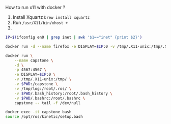How to run x11 with docker ?


1. Install Xquartz `brew install xquartz`
2. Run `/usr/X11/bin/xhost +`
3. 

```bash
IP=$(ifconfig en0 | grep inet | awk '$1=="inet" {print $2}')
```

```bash
docker run -d --name firefox -e DISPLAY=$IP:0 -v /tmp/.X11-unix:/tmp/.X11-unix jess/firefox
```

```bash
docker run \
    --name capstone \
    -d \
    -p 4567:4567 \
    -e DISPLAY=$IP:0 \
    -v /tmp/.X11-unix:/tmp/ \
    -v $PWD:/capstone \
    -v /tmp/log:/root/.ros/ \
    -v $PWD/.bash_history:/root/.bash_history \
    -v $PWD/.bashrc:/root/.bashrc \
    capstone -- tail -f /dev/null
```

```bash
docker exec -it capstone bash
source /opt/ros/kinetic/setup.bash
```